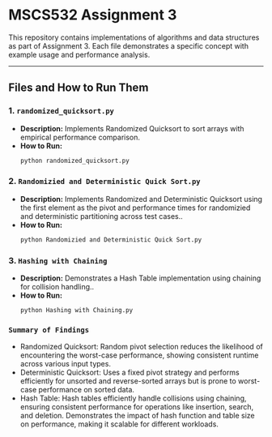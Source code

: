 # MSCS532 Assignment 3

This repository contains implementations of algorithms and data structures as part of Assignment 3. Each file demonstrates a specific concept with example usage and performance analysis.

---

## Files and How to Run Them

### 1. **`randomized_quicksort.py`**
- **Description:** Implements Randomized Quicksort to sort arrays with empirical performance comparison.
- **How to Run:**
  ```bash
  python randomized_quicksort.py

### 2. **`Randomizied and Deterministic Quick Sort.py`**
- **Description:** Implements Randomized and Deterministic Quicksort using the first element as the pivot and performance times for randomizied and deterministic partitioning across test cases..
- **How to Run:**
  ```bash
  python Randomizied and Deterministic Quick Sort.py


### 3. **`Hashing with Chaining`**
- **Description:** Demonstrates a Hash Table implementation using chaining for collision handling..
- **How to Run:**
  ```bash
  python Hashing with Chaining.py

###  **`Summary of Findings`**


- Randomized Quicksort: Random pivot selection reduces the likelihood of encountering the worst-case performance, showing consistent runtime across various input types.
- Deterministic Quicksort: Uses a fixed pivot strategy and performs efficiently for unsorted and reverse-sorted arrays but is prone to worst-case performance on sorted data.
- Hash Table: Hash tables efficiently handle collisions using chaining, ensuring consistent performance for operations like insertion, search, and deletion.
Demonstrates the impact of hash function and table size on performance, making it scalable for different workloads.


